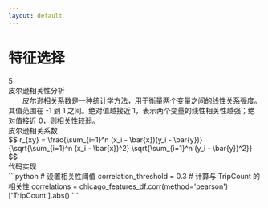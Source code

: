```yaml
---
layout: default
---
```


<div class="bg-white bg-opacity-80 p-6 rounded-lg mx-auto my-4 w-9/10 h-9/10">
  <div class="flex items-center justify-center mb-2">
    <h1 class="text-2xl font-bold text-gray-600">特征选择</h1>
  </div>

  <div class="w-full bg-gradient-to-br from-gray-50 to-white rounded-lg p-4">
    <div class="flex items-center mb-3">
      <div class="w-6 h-6 rounded-full bg-blue-100 flex items-center justify-center mr-2">
        <span class="text-blue-500 font-medium">5</span>
      </div>
      <div class="text-lg font-medium text-gray-700">皮尔逊相关性分析</div>
    </div>
    <div class="text-base text-gray-600 mb-4 leading-relaxed" style="text-indent: 2em;">
      <span class="text-pink-400 font-medium">皮尔逊相关系数</span>是一种统计学方法，用于衡量两个变量之间的线性关系强度。
      其值范围在 -1 到 1 之间。绝对值越接近 1，表示两个变量的线性相关性越强；绝对值接近 0，则相关性较弱。
    </div>
    <div class="grid grid-cols-5 gap-4">
      <div class="col-span-3 bg-gradient-to-br from-gray-50 to-white p-4 rounded-lg shadow-sm hover:shadow-md transition-all">
        <div class="font-bold text-gray-700 mb-4">皮尔逊相关系数</div>
        <div class="text-center">
$$
r_{xy} = \frac{\sum_{i=1}^n (x_i - \bar{x})(y_i - \bar{y})}{\sqrt{\sum_{i=1}^n (x_i - \bar{x})^2} \sqrt{\sum_{i=1}^n (y_i - \bar{y})^2}}
$$
</div>
      </div>
      <div class="col-span-2 bg-gradient-to-br from-gray-50 to-white p-4 rounded-lg shadow-sm hover:shadow-md transition-all">
        <div class="font-bold text-gray-700 mb-4">代码实现</div>
```python
# 设置相关性阈值
correlation_threshold = 0.3
# 计算与 TripCount 的相关性
correlations = chicago_features_df.corr(method='pearson')['TripCount'].abs()
```
      </div>
    </div>
  </div>
</div>